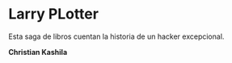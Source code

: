 # Larry PLotter

Esta saga de libros cuentan la historia de un hacker excepcional.

**Christian Kashila**
